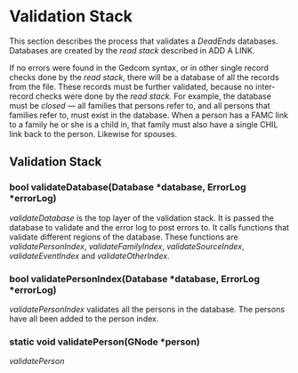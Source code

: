 # Validation Stack
This section describes the process that validates a *DeadEnds* databases. Databases are created by the *read stack* described in ADD A LINK.

If no errors were found in the Gedcom syntax, or in  other single record checks done by the *read stack*, there will be a database of all the records from the file. These records must be further validated, because no inter-record checks were done by the *read stack*. For example, the database must be *closed* &mdash; all families that persons refer to, and all persons that families refer to, must exist in the database. When a person has a FAMC link to a family he or she is a child in, that family must also have a single CHIL link back to the person. Likewise for spouses.

## Validation Stack
### bool validateDatabase(Database \*database, ErrorLog *errorLog)
*validateDatabase* is the top layer of the validation stack. It is passed the database to validate and the error log to post errors to. It calls functions that validate different regions of the database. These functions are *validatePersonIndex*, *validateFamilyIndex*, *validateSourceIndex*, *validateEventIndex* and *validateOtherIndex*.
### bool validatePersonIndex(Database \*database, ErrorLog *errorLog)
*validatePersonIndex* validates all the persons in the database. The persons have all been added to the person index.

### static void validatePerson(GNode *person)
*validatePerson*